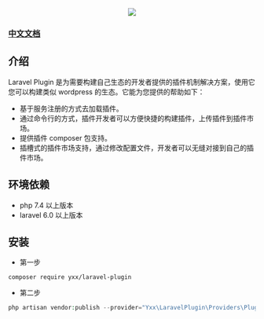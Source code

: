 <div align="center">
    <img src="https://cdn.learnku.com/uploads/images/202201/15/43464/4ceH3kMCms.png!large">
</div>

### [中文文档](http://docs.you-tang.com/)

## 介绍
Laravel Plugin 是为需要构建自己生态的开发者提供的插件机制解决方案，使用它您可以构建类似 wordpress 的生态。它能为您提供的帮助如下：

* 基于服务注册的方式去加载插件。
* 通过命令行的方式，插件开发者可以方便快捷的构建插件，上传插件到插件市场。
* 提供插件 composer 包支持。
* 插槽式的插件市场支持，通过修改配置文件，开发者可以无缝对接到自己的插件市场。


## 环境依赖

* php 7.4 以上版本
* laravel 6.0 以上版本


## 安装

* 第一步
```shell
composer require yxx/laravel-plugin
```

* 第二步
```php
php artisan vendor:publish --provider="Yxx\LaravelPlugin\Providers\PluginServiceProvider"
```














